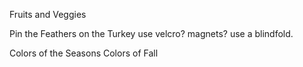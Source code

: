 

Fruits and Veggies

Pin the Feathers on the Turkey
use velcro? magnets?
use a blindfold.

Colors of the Seasons
Colors of Fall




